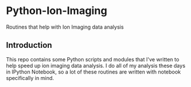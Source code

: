 # Python-Ion-Imaging
Routines that help with Ion Imaging data analysis

## Introduction

This repo contains some Python scripts and modules that I've written to help speed up ion imaging data analysis.
I do all of my analysis these days in IPython Notebook, so a lot of these routines are written with notebook specifically in mind.

